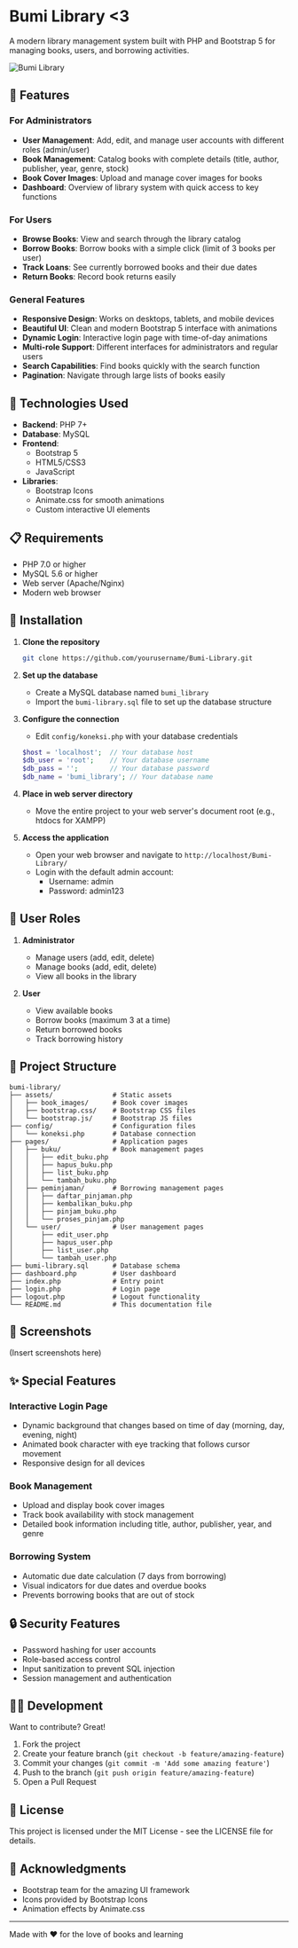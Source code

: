 # Bumi Library <3

A modern library management system built with PHP and Bootstrap 5 for managing books, users, and borrowing activities.

![Bumi Library](https://preview.redd.it/miku-is-trying-to-understand-calculus-v0-yabwi30m7m0b1.png?width=640&crop=smart&auto=webp&s=942d12fdd458463c48404c47536fd99ed9a0ec1a)

## 🌟 Features

### For Administrators
- **User Management**: Add, edit, and manage user accounts with different roles (admin/user)
- **Book Management**: Catalog books with complete details (title, author, publisher, year, genre, stock)
- **Book Cover Images**: Upload and manage cover images for books
- **Dashboard**: Overview of library system with quick access to key functions

### For Users
- **Browse Books**: View and search through the library catalog
- **Borrow Books**: Borrow books with a simple click (limit of 3 books per user)
- **Track Loans**: See currently borrowed books and their due dates
- **Return Books**: Record book returns easily

### General Features
- **Responsive Design**: Works on desktops, tablets, and mobile devices
- **Beautiful UI**: Clean and modern Bootstrap 5 interface with animations
- **Dynamic Login**: Interactive login page with time-of-day animations
- **Multi-role Support**: Different interfaces for administrators and regular users
- **Search Capabilities**: Find books quickly with the search function
- **Pagination**: Navigate through large lists of books easily

## 🔧 Technologies Used

- **Backend**: PHP 7+
- **Database**: MySQL
- **Frontend**: 
  - Bootstrap 5
  - HTML5/CSS3
  - JavaScript
- **Libraries**:
  - Bootstrap Icons
  - Animate.css for smooth animations
  - Custom interactive UI elements

## 📋 Requirements

- PHP 7.0 or higher
- MySQL 5.6 or higher
- Web server (Apache/Nginx)
- Modern web browser

## 🚀 Installation

1. **Clone the repository**
   ```bash
   git clone https://github.com/yourusername/Bumi-Library.git
   ```

2. **Set up the database**
   - Create a MySQL database named `bumi_library`
   - Import the `bumi-library.sql` file to set up the database structure

3. **Configure the connection**
   - Edit `config/koneksi.php` with your database credentials
   ```php
   $host = 'localhost';  // Your database host
   $db_user = 'root';    // Your database username
   $db_pass = '';        // Your database password
   $db_name = 'bumi_library'; // Your database name
   ```

4. **Place in web server directory**
   - Move the entire project to your web server's document root (e.g., htdocs for XAMPP)

5. **Access the application**
   - Open your web browser and navigate to `http://localhost/Bumi-Library/`
   - Login with the default admin account:
     - Username: admin
     - Password: admin123

## 👥 User Roles

1. **Administrator**
   - Manage users (add, edit, delete)
   - Manage books (add, edit, delete)
   - View all books in the library

2. **User**
   - View available books
   - Borrow books (maximum 3 at a time)
   - Return borrowed books
   - Track borrowing history

## 📁 Project Structure

```
bumi-library/
├── assets/               # Static assets
│   ├── book_images/      # Book cover images
│   ├── bootstrap.css/    # Bootstrap CSS files
│   └── bootstrap.js/     # Bootstrap JS files
├── config/               # Configuration files
│   └── koneksi.php       # Database connection
├── pages/                # Application pages
│   ├── buku/             # Book management pages
│   │   ├── edit_buku.php
│   │   ├── hapus_buku.php
│   │   ├── list_buku.php
│   │   └── tambah_buku.php
│   ├── peminjaman/       # Borrowing management pages
│   │   ├── daftar_pinjaman.php
│   │   ├── kembalikan_buku.php
│   │   ├── pinjam_buku.php
│   │   └── proses_pinjam.php
│   └── user/             # User management pages
│       ├── edit_user.php
│       ├── hapus_user.php
│       ├── list_user.php
│       └── tambah_user.php
├── bumi-library.sql      # Database schema
├── dashboard.php         # User dashboard
├── index.php             # Entry point
├── login.php             # Login page
├── logout.php            # Logout functionality
└── README.md             # This documentation file
```

## 📸 Screenshots

(Insert screenshots here)

## ✨ Special Features

### Interactive Login Page
- Dynamic background that changes based on time of day (morning, day, evening, night)
- Animated book character with eye tracking that follows cursor movement
- Responsive design for all devices

### Book Management
- Upload and display book cover images
- Track book availability with stock management
- Detailed book information including title, author, publisher, year, and genre

### Borrowing System
- Automatic due date calculation (7 days from borrowing)
- Visual indicators for due dates and overdue books
- Prevents borrowing books that are out of stock

## 🔒 Security Features

- Password hashing for user accounts
- Role-based access control
- Input sanitization to prevent SQL injection
- Session management and authentication

## 👨‍💻 Development

Want to contribute? Great! 

1. Fork the project
2. Create your feature branch (`git checkout -b feature/amazing-feature`)
3. Commit your changes (`git commit -m 'Add some amazing feature'`)
4. Push to the branch (`git push origin feature/amazing-feature`)
5. Open a Pull Request

## 📝 License

This project is licensed under the MIT License - see the LICENSE file for details.

## 🙏 Acknowledgments

- Bootstrap team for the amazing UI framework
- Icons provided by Bootstrap Icons
- Animation effects by Animate.css

---

Made with ❤️ for the love of books and learning